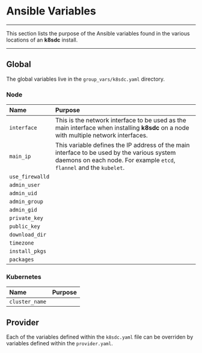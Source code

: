 # Ansible Variables
___

This section lists the purpose of the Ansible variables found in the various locations of an **k8sdc** install.

___


## Global

The global variables live in the `group_vars/k8sdc.yaml` directory.


### Node

| Name            | Purpose        |
| :---------------| :--------------|
| `interface`     | This is the network interface to be used as the main interface when installing **k8sdc** on a node with multiple network interfaces. |
| `main_ip`       | This variable defines the IP address of the main interface to be used by the various system daemons on each node.  For example `etcd`, `flannel` and the `kubelet`. |
| `use_firewalld` | |
| `admin_user`    | |
| `admin_uid`     | |
| `admin_group`   | |
| `admin_gid`     | |
| `private_key`   | |
| `public_key`    | |
| `download_dir`  | |
| `timezone`      | |
| `install_pkgs`  | |
| `packages`      | |


### Kubernetes


| Name            | Purpose        |
| :---------------| :--------------|
| `cluster_name`  | |


## Provider

Each of the variables defined within the `k8sdc.yaml` file can be overriden by variables defined within the `provider.yaml`.